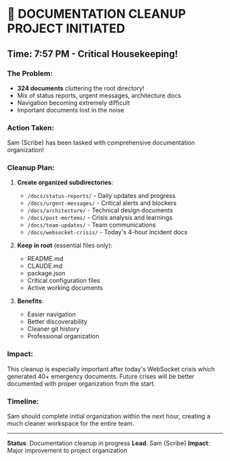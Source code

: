 # 🧹 DOCUMENTATION CLEANUP PROJECT INITIATED

## Time: 7:57 PM - Critical Housekeeping!

### The Problem:
- **324 documents** cluttering the root directory!
- Mix of status reports, urgent messages, architecture docs
- Navigation becoming extremely difficult
- Important documents lost in the noise

### Action Taken:
Sam (Scribe) has been tasked with comprehensive documentation organization!

### Cleanup Plan:
1. **Create organized subdirectories**:
   - `/docs/status-reports/` - Daily updates and progress
   - `/docs/urgent-messages/` - Critical alerts and blockers
   - `/docs/architecture/` - Technical design documents
   - `/docs/post-mortems/` - Crisis analysis and learnings
   - `/docs/team-updates/` - Team communications
   - `/docs/websocket-crisis/` - Today's 4-hour incident docs

2. **Keep in root** (essential files only):
   - README.md
   - CLAUDE.md
   - package.json
   - Critical configuration files
   - Active working documents

3. **Benefits**:
   - Easier navigation
   - Better discoverability
   - Cleaner git history
   - Professional organization

### Impact:
This cleanup is especially important after today's WebSocket crisis which generated 40+ emergency documents. Future crises will be better documented with proper organization from the start.

### Timeline:
Sam should complete initial organization within the next hour, creating a much cleaner workspace for the entire team.

---
**Status**: Documentation cleanup in progress
**Lead**: Sam (Scribe)
**Impact**: Major improvement to project organization